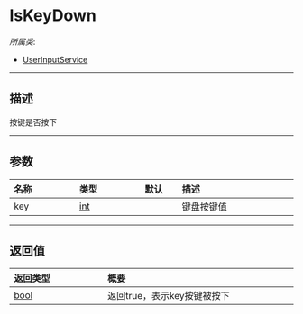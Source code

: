 # IsKeyDown

*所属类*:
* [UserInputService](/Api/Classes/Input/UserInputService.md)
------------------------------------------------------------------------------------------
## 描述

按键是否按下

------------------------------------------------------------------------------------------
## 参数

|<div style="width:100px">名称</div>|<div style="width:100px">类型</div>|<div style="width:50px">默认</div>|<div style="width:350px">描述</div>|
|:---|:---|:---|:---|
|key|[int](/Api/DataType/Number.md)||键盘按键值|

------------------------------------------------------------------------------------------
## 返回值

|<div style="width:150px">返回类型</div>|<div style="width:520px">概要</div>|
|:---|:---|
|[bool](/Api/DataType/Bool.md)|返回true，表示key按键被按下|
